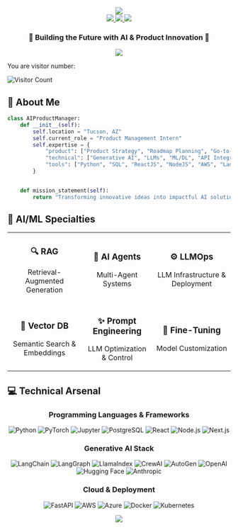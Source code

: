 <div align="center">
  <img src="https://capsule-render.vercel.app/api?type=waving&color=0:00ff87,100:60efff&height=200&section=header&text=Hrithik%20Koduri&fontSize=50&fontColor=fff&animation=fadeIn&fontAlignY=40&desc=AI%20Product%20Manager%20|%20Tech%20Innovator&descSize=20&descAlignY=55"/>
</div>

<div align="center">
  <a href="mailto:hrithikkoduri1@gmail.com">
    <img src="https://img.shields.io/badge/Gmail-EA4335.svg?style=for-the-badge&logo=Gmail&logoColor=white"/>
  </a>
  <a href="https://linkedin.com/in/hrithikkoduri">
    <img src="https://img.shields.io/badge/LinkedIn-0A66C2.svg?style=for-the-badge&logo=LinkedIn&logoColor=white"/>
  </a>
  <a href="your-portfolio-link">
    <img src="https://img.shields.io/badge/Portfolio-FF3E00.svg?style=for-the-badge&logo=Safari&logoColor=white"/>
  </a>
</div>

<div align="center">
  <h3>💫 Building the Future with AI & Product Innovation 💫</h3>
</div>

<div align="center">
  <img src="https://readme-typing-svg.demolab.com?font=Fira+Code&size=22&duration=3000&pause=1000&color=00FF87&center=true&vCenter=true&multiline=true&repeat=false&random=false&width=500&height=100&lines=Turning+Coffee+into+AI+Solutions;One+Model+at+a+Time+☕" />
</div>

You are visitor number:  

<img src="https://profile-counter.glitch.me/riyanshibohra/count.svg" alt="Visitor Count" />

<br/>

## 🚀 About Me

```python
class AIProductManager:
    def __init__(self):
        self.location = "Tucson, AZ"
        self.current_role = "Product Management Intern"
        self.expertise = {
            "product": ["Product Strategy", "Roadmap Planning", "Go-to-Market"],
            "technical": ["Generative AI", "LLMs", "ML/DL", "API Integration"],
            "tools": ["Python", "SQL", "ReactJS", "NodeJS", "AWS", "Langchain"]
        }
        

    def mission_statement(self):
        return "Transforming innovative ideas into impactful AI solutions"
```

## 🤖 AI/ML Specialties

<div align="center">
  <table>
    <tr>
      <td align="center">
        <div>
          <h3>🔍 RAG</h3>
          <p>Retrieval-Augmented Generation</p>
        </div>
      </td>
      <td align="center">
        <div>
          <h3>🤝 AI Agents</h3>
          <p>Multi-Agent Systems</p>
        </div>
      </td>
      <td align="center">
        <div>
          <h3>⚙️ LLMOps</h3>
          <p>LLM Infrastructure & Deployment</p>
        </div>
      </td>
    </tr>
    <tr>
      <td align="center">
        <div>
          <h3>🎯 Vector DB</h3>
          <p>Semantic Search & Embeddings</p>
        </div>
      </td>
      <td align="center">
        <div>
          <h3>✨ Prompt Engineering</h3>
          <p>LLM Optimization & Control</p>
        </div>
      </td>
      <td align="center">
        <div>
          <h3>🧠 Fine-Tuning</h3>
          <p>Model Customization</p>
        </div>
      </td>
    </tr>
  </table>
</div>



## 💻 Technical Arsenal

<div align="center">

### Programming Languages & Frameworks
![Python](https://img.shields.io/badge/Python-3776AB?style=for-the-badge&logo=python&logoColor=white)
![PyTorch](https://img.shields.io/badge/PyTorch-EE4C2C?style=for-the-badge&logo=pytorch&logoColor=white)
![Jupyter](https://img.shields.io/badge/Jupyter-F37626?style=for-the-badge&logo=jupyter&logoColor=white)
![PostgreSQL](https://img.shields.io/badge/PostgreSQL-4479A1?style=for-the-badge&logo=postgresql&logoColor=white)
![React](https://img.shields.io/badge/React-61DAFB?style=for-the-badge&logo=react&logoColor=black)
![Node.js](https://img.shields.io/badge/Node.js-339933?style=for-the-badge&logo=nodedotjs&logoColor=white)
![Next.js](https://img.shields.io/badge/Next.js-000000?style=for-the-badge&logo=nextdotjs&logoColor=white)



### Generative AI Stack
![LangChain](https://img.shields.io/badge/LangChain-121212?style=for-the-badge&logo=chainlink&logoColor=white)
![LangGraph](https://img.shields.io/badge/LangGraph-4B0082?style=for-the-badge&logo=graph&logoColor=white)
![LlamaIndex](https://img.shields.io/badge/LlamaIndex-FF6B6B?style=for-the-badge&logo=meta&logoColor=white)
![CrewAI](https://img.shields.io/badge/CrewAI-00BFFF?style=for-the-badge&logo=robot&logoColor=white)
![AutoGen](https://img.shields.io/badge/AutoGen-9370DB?style=for-the-badge&logo=autoprefixer&logoColor=white)
![OpenAI](https://img.shields.io/badge/OpenAI-412991?style=for-the-badge&logo=openai&logoColor=white)
![Hugging Face](https://img.shields.io/badge/Hugging%20Face-FFD21E?style=for-the-badge&logo=huggingface&logoColor=black)
![Anthropic](https://img.shields.io/badge/Anthropic-000000?style=for-the-badge&logo=anthropic&logoColor=white)


### Cloud & Deployment
![FastAPI](https://img.shields.io/badge/FastAPI-009688?style=for-the-badge&logo=fastapi&logoColor=white)
![AWS](https://img.shields.io/badge/AWS-232F3E?style=for-the-badge&logo=amazon-aws&logoColor=white)
![Azure](https://img.shields.io/badge/Azure-0089D6?style=for-the-badge&logo=microsoft-azure&logoColor=white)
![Docker](https://img.shields.io/badge/Docker-2496ED?style=for-the-badge&logo=docker&logoColor=white)
![Kubernetes](https://img.shields.io/badge/Kubernetes-326CE5?style=for-the-badge&logo=kubernetes&logoColor=white)

</div>


<div align="center">
  <img src="https://capsule-render.vercel.app/api?type=waving&color=0:60efff,100:00ff87&height=100&section=footer"/>
</div>